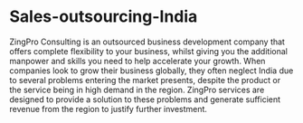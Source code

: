 # Sales-outsourcing-India
ZingPro Consulting is an outsourced business development company that offers complete flexibility to your business, whilst giving you the additional manpower and skills you need to help accelerate your growth.  When companies look to grow their business globally, they often neglect India due to several problems entering the market presents, despite the product or the service being in high demand in the region. ZingPro services are designed to provide a solution to these problems and generate sufficient revenue from the region to justify further investment.
